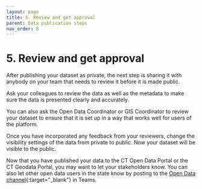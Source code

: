 ```yaml
---
layout: page
title: 5. Review and get approval
parent: Data publication steps
nav_order: 8
---
```


# 5. Review and get approval 

After publishing your dataset as private, the next step is sharing it with anybody on your team that needs to review it before it is made public. 

Ask your colleagues to review the data as well as the metadata to make sure the data is presented clearly and accurately. 

You can also ask the Open Data Coordinator or GIS Coordinator to review your dataset to ensure that it is set up in a way that works well for users of the platform. 

Once you have incorporated any feedback from your reviewers, change the visibility settings of the data from private to public. Now your dataset will be visible to the public.

Now that you have published your data to the CT Open Data Portal or the CT Geodata Portal, you may want to let your stakeholders know. You can also let other open data users in the state know by posting to the [Open Data channel](https://teams.microsoft.com/l/channel/19%3aby3J-Sxn821cmhl_aTjmxUfRlz90F7Nzhn20G9zqDOA1%40thread.tacv2/General?groupId=620a4f72-4ad4-43ce-93a4-0079cb317718&tenantId=118b7cfa-a3dd-48b9-b026-31ff69bb738b){:target="_blank"} in Teams. 
